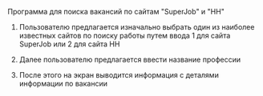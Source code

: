 Программа для поиска вакансий по сайтам "SuperJob" и "HH"

1. Пользователю предлагается изначально выбрать один из наиболее известных сайтов
по поиску работы путем ввода 1 для сайта SuperJob или 2 для сайта HH

2. Далее пользователю предлагается ввести название профессии

3. После этого на экран выводится информация с деталями информации по вакансии 